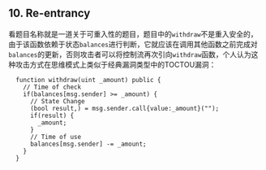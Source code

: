 ## 10. Re-entrancy

看题目名称就是一道关于可重入性的题目，题目中的`withdraw`不是重入安全的，由于该函数依赖于状态`balances`进行判断，它就应该在调用其他函数之前完成对`balances`的更新，否则攻击者可以将控制流再次引向`withdraw`函数，个人认为这种攻击方式在思维模式上类似于经典漏洞类型中的TOCTOU漏洞：

```
  function withdraw(uint _amount) public {
    // Time of check
    if(balances[msg.sender] >= _amount) {
      // State Change
      (bool result,) = msg.sender.call{value:_amount}("");
      if(result) {
        _amount;
      }
      // Time of use
      balances[msg.sender] -= _amount;
    }
  }
```

